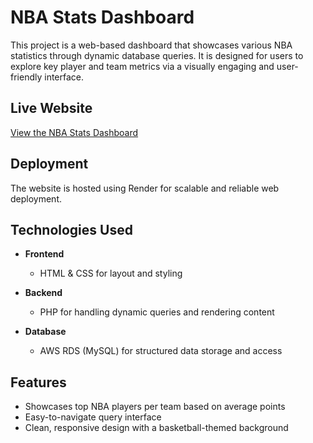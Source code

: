 # NBA Stats Dashboard

This project is a web-based dashboard that showcases various NBA statistics through dynamic database queries. It is designed for users to explore key player and team metrics via a visually engaging and user-friendly interface.

## Live Website  
[View the NBA Stats Dashboard](https://database-project-9bfg.onrender.com)

## Deployment  
The website is hosted using Render for scalable and reliable web deployment.

## Technologies Used

- **Frontend**  
  - HTML & CSS for layout and styling

- **Backend**  
  - PHP for handling dynamic queries and rendering content

- **Database**  
  - AWS RDS (MySQL) for structured data storage and access

## Features

- Showcases top NBA players per team based on average points
- Easy-to-navigate query interface
- Clean, responsive design with a basketball-themed background
